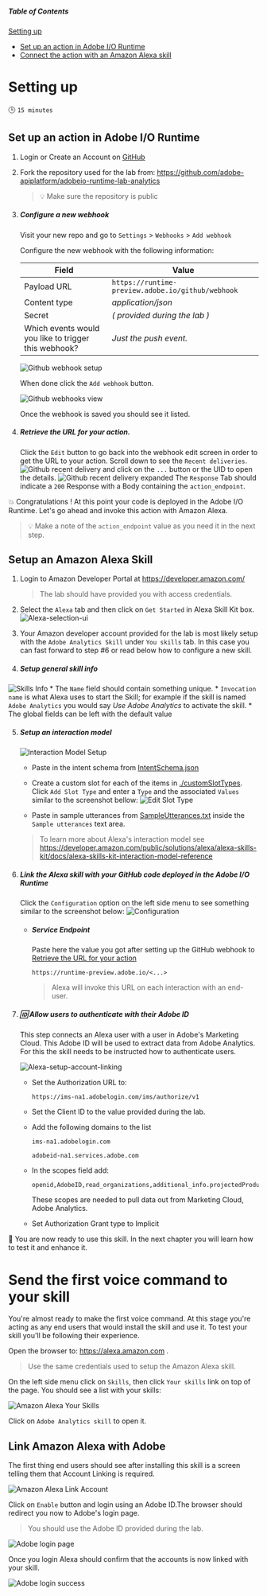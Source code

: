 ##### Table of Contents
[Setting up](#setting-up)
* [Set up an action in Adobe I/O Runtime](#Set-up-an-action-in-Adobe-I-O-Runtime)
* [Connect the action with an Amazon Alexa skill](#Setup-an-Amazon-Alexa-Skill)


# Setting up

:clock3: `15 minutes`

## Set up an action in Adobe I/O Runtime

1. Login or Create an Account on [GitHub](https://github.com)
2. Fork the repository used for the lab from:
    https://github.com/adobe-apiplatform/adobeio-runtime-lab-analytics
    
    > :bulb: Make sure the repository is public
    
3. ##### Configure a new webhook
   Visit your new repo and go to `Settings` > `Webhooks` > `Add webhook`

   Configure the new webhook with the following information:

   Field | Value
   ------------ | -------------
   Payload URL | `https://runtime-preview.adobe.io/github/webhook`
   Content type | _application/json_
   Secret | _( provided during the lab )_
   Which events would you like to trigger this webhook? | _Just the push event._

   ![Github webhook setup](./readmeAssets/github-webhook-setup.png)

   When done click the `Add webhook` button.

   ![Github webhooks view](./readmeAssets/github-webhooks-view.png)

   Once the webhook is saved you should see it listed.


4. ##### Retrieve the URL for your action.
    Click the `Edit` button to go back into the webhook edit screen in order to get the URL to your action.
  Scroll down to see the `Recent deliveries`.
  ![Github recent delivery](./readmeAssets/github-recent-delivery.png) and click on the `...` button or the UID to open the details.
  ![Github recent delivery expanded](./readmeAssets/github-recent-delivery-open.png)
  The `Response` Tab should indicate a `200` Response with a Body containing the  `action_endpoint`.

:boom: Congratulations ! At this point your code is deployed in the Adobe I/O Runtime. Let's go ahead and invoke this action with Amazon Alexa.

> :bulb: Make a note of the `action_endpoint` value as you need it in the next step.


## Setup an Amazon Alexa Skill 

1. Login to Amazon Developer Portal at https://developer.amazon.com/

   > The lab should have provided you with access credentials.

2. Select the `Alexa` tab and then click on `Get Started` in Alexa Skill Kit box.
    ![Alexa-selection-ui](./readmeAssets/amazon-alexa-selection.png/)

3. Your Amazon developer account provided for the lab is most likely setup with the `Adobe Analytics Skill` under `You skills` tab.  In this case you can fast forward to step #6 or read below how to configure a new skill.

4. ##### Setup general skill info
  ![Skills Info](./readmeAssets/skills_info.png?raw=true )
    * The `Name` field should contain something unique.
    * `Invocation name` is what Alexa uses to start the Skill; for example if the skill is named `Adobe Analytics` you would say _Use Adobe Analytics_ to activate the skill.
    * The global fields can be left with the default value

5. ##### Setup an interaction model
    ![Interaction Model Setup](./readmeAssets/interaction_model.png?raw=true )

    * Paste in the intent schema from [IntentSchema.json](./IntentSchema.json)

    * Create a custom slot for each of the items in [./customSlotTypes](./customSlotTypes). Click `Add Slot Type` and enter a `Type` and the associated `Values` similar to the screenshot bellow:
    ![Edit Slot Type](./readmeAssets/amazon-alexa-custom-slot-type-edit.png)

    * Paste in sample utterances from [SampleUtterances.txt](./SampleUtterances.txt) inside the `Sample utterances` text area.

    > To learn more about Alexa's interaction model see https://developer.amazon.com/public/solutions/alexa/alexa-skills-kit/docs/alexa-skills-kit-interaction-model-reference

6. ##### Link the Alexa skill with your GitHub code deployed in the Adobe I/O Runtime
   Click the `Configuration` option on the left side menu to see something similar to the screenshot below:
    ![Configuration](./readmeAssets/amazon-alexa-setup-endpoint.png )

    * ##### Service Endpoint

      Paste here the value you got after setting up the GitHub webhook to [ Retrieve the URL for your action](#Retrieve-the-URL-for-your-action)
      ```
      https://runtime-preview.adobe.io/<...>
      ```

      > Alexa will invoke this URL on each interaction with an end-user.

7. ##### :id: Allow users to authenticate with their Adobe ID
    This step connects an Alexa user with a user in Adobe's Marketing Cloud. This Adobe ID will be used to extract data from Adobe Analytics. For this the skill needs to be instructed how to authenticate users.

    ![Alexa-setup-account-linking](./readmeAssets/amazon-alexa-link-account.png)

    * Set the Authorization URL to:
      ```
      https://ims-na1.adobelogin.com/ims/authorize/v1
      ```

    * Set the Client ID to the value provided during the lab.

    * Add the following domains to the list
      ```
      ims-na1.adobelogin.com

      adobeid-na1.services.adobe.com
      ```

    * In the scopes field add:
      ```
      openid,AdobeID,read_organizations,additional_info.projectedProductContext,additional_info.job_function,session
      ```
      These scopes are needed to pull data out from Marketing Cloud, Adobe Analytics.

    * Set Authorization Grant type to Implicit

:clap: You are now ready to use this skill. In the next chapter you will learn how to test it and enhance it.

# Send the first voice command to your skill

You're almost ready to make the first voice command. At this stage you're acting as any end users that would install the skill and use it. To test your skill you'll be following their experience.

Open the browser to: https://alexa.amazon.com .
> Use the same credentials used to setup the Amazon Alexa skill.

On the left side menu click on `Skills`, then click `Your skills` link on top of the page. You should see a list with your skills:

![Amazon Alexa Your Skills](./readmeAssets/amazon-alexa-your-skills.png)

Click on `Adobe Analytics skill` to open it.


## Link Amazon Alexa with Adobe

The first thing end users should see after installing this skill is a screen telling them that Account Linking is required.

![Amazon Alexa Link Account](./readmeAssets/amazon-alexa-skill-link-account.png)

Click on `Enable` button and login using an Adobe ID.The browser should redirect you now to Adobe's login page.
> You should use the Adobe ID provided during the lab.

![Adobe login page](./readmeAssets/adobe-login-screen.png)

Once you login Alexa should confirm that the accounts is now linked with your skill.

![Adobe login success](./readmeAssets/adobe-login-success.png)
